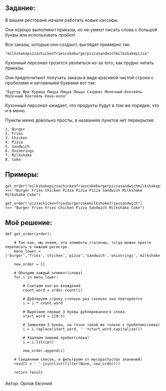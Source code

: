 <h2>Задание:</h2>

В вашем ресторане начали работать новые кассиры.

Они хорошо выполняют приказы, но не умеют писать слова с большой буквы или использовать пробел!

Все заказы, которые они создают, выглядят примерно так:

`"milkshakepizzachickenfriescokeburgerpizzasandwichmilkshakepizza"`

Кухонный персонал грозится уволиться из-за того, как трудно читать приказы.

Они предпочитают получать заказы в виде красивой чистой строки с пробелами и заглавными буквами вот так:

`"Бургер Фри Курица Пицца Пицца Пицца Сэндвич Молочный Коктейль Молочный Коктейль Кока-кола"`

Кухонный персонал ожидает, что продукты будут в том же порядке, что и в меню.

Пункты меню довольно просты, в названиях пунктов нет перекрытия:

```
1. Burger
2. Fries
3. Chicken
4. Pizza
5. Sandwich
6. Onionrings
7. Milkshake
8. Coke

```

<h2>Примеры:</h2>

```
get_order("milkshakepizzachickenfriescokeburgerpizzasandwichmilkshakepizza")
>>> "Burger Fries Chicken Pizza Pizza Pizza Sandwich Milkshake Milkshake Coke")

get_order("pizzachickenfriesburgercokemilkshakefriessandwich")
>>> "Burger Fries Fries Chicken Pizza Sandwich Milkshake Coke")

```

<h2>Моё решение:</h2>

```
def get_order(order):

    # Так-как, мы знаем, что элементы статичны, тогда можно просто переписать в нижнем регистре
    menu_lower = ['burger','fries','chicken','pizza','sandwich','onionrings','milkshake','coke']
    
    new_order = []
    
    # Обходим каждый элемент(слово)
    for i in menu_lower:
    
        # Считаем кол-во вхождений
        count_word = order.count(i)
        
        # Дублируем строку столько раз сколько она повторяется
        i = i * count_word
        
        # Вырезаем первые 3 буквы дублированного слова
        start_word = i[0:3]
        
        # Заменяем 3 буквы, на точно такой же только с пробелом(слева)
        i = i.replace(start_word, ' '+start_word.capitalize())
        
        # Удаляем лишний пробел(слева)
        i = i.lstrip()
        
        new_order.append(i)

    # Соединяем список, и фильтруем от мусора(пустых значений)
    result = ' '.join(list(filter(None, new_order)))
    
    return result
```
<h6><span>Автор:</span> Орлов Евгений.</h6>
